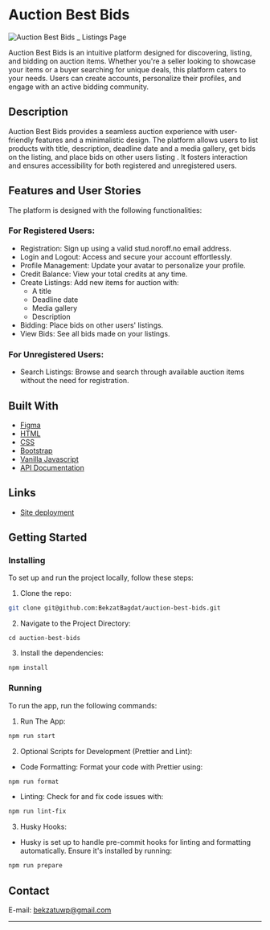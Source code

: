 # Auction Best Bids

![Auction Best Bids _ Listings Page](https://github.com/user-attachments/assets/7f2984f1-da5f-4f65-abbe-2224084b41ee)

Auction Best Bids is an intuitive platform designed for discovering, listing, and bidding on auction items. Whether you're a seller looking to showcase your items or a buyer searching for unique deals, this platform caters to your needs. Users can create accounts, personalize their profiles, and engage with an active bidding community.



## Description

Auction Best Bids provides a seamless auction experience with user-friendly features and a minimalistic design. The platform allows users to list products with title, description, deadline date and a media gallery, get bids on the listing, and place bids on other users listing . It fosters interaction and ensures accessibility for both registered and unregistered users.


## Features and User Stories
The platform is designed with the following functionalities:

### For Registered Users:
- Registration: Sign up using a valid stud.noroff.no email address.
- Login and Logout: Access and secure your account effortlessly.
- Profile Management: Update your avatar to personalize your profile.
- Credit Balance: View your total credits at any time.
- Create Listings: Add new items for auction with:
   - A title
   - Deadline date
   - Media gallery
   - Description
- Bidding: Place bids on other users' listings.
- View Bids: See all bids made on your listings.

### For Unregistered Users:
- Search Listings: Browse and search through available auction items without the need for registration.



## Built With

- [Figma](https://www.figma.com/design/aVPbADVcK5rj8Mpyq8UsE5/Semester-Project-2?node-id=0-1&t=MZY9xfFZCB0mFeiY-1)
- [HTML](https://developer.mozilla.org/en-US/docs/Web/HTML)
- [CSS](https://developer.mozilla.org/en-US/docs/Web/CSS)
- [Bootstrap](https://getbootstrap.com/docs/5.3/getting-started/introduction/)
- [Vanilla Javascript](https://developer.mozilla.org/en-US/docs/Web/javascript)
- [API Documentation](https://docs.noroff.dev/docs/v2)

## Links
- [Site deployment](https://auctionbestbids-bekzatbagdat.netlify.app/)



## Getting Started

### Installing

To set up and run the project locally, follow these steps:

1. Clone the repo:

```bash
git clone git@github.com:BekzatBagdat/auction-best-bids.git
```

2. Navigate to the Project Directory:

```
cd auction-best-bids
```

3. Install the dependencies:

```
npm install
```

### Running

To run the app, run the following commands:

1. Run The App: 
```bash
npm run start
```

2. Optional Scripts for Development (Prettier and Lint):

- Code Formatting: Format your code with Prettier using:
```bash
npm run format
```
- Linting: Check for and fix code issues with:
```bash
npm run lint-fix
```

3. Husky Hooks:

- Husky is set up to handle pre-commit hooks for linting and formatting automatically. Ensure it's installed by running:
```bash
npm run prepare
```



## Contact

E-mail: bekzatuwp@gmail.com

---
